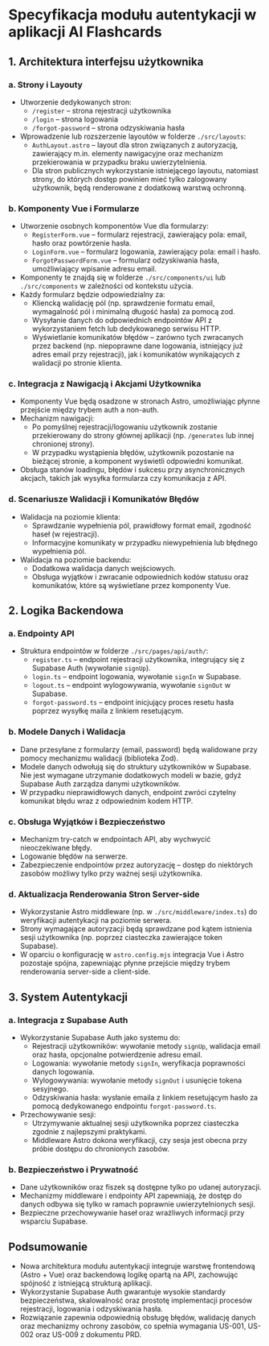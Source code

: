 # Specyfikacja modułu autentykacji w aplikacji AI Flashcards

## 1. Architektura interfejsu użytkownika

### a. Strony i Layouty

- Utworzenie dedykowanych stron:
  - `/register` – strona rejestracji użytkownika
  - `/login` – strona logowania
  - `/forgot-password` – strona odzyskiwania hasła
- Wprowadzenie lub rozszerzenie layoutów w folderze `./src/layouts`:
  - `AuthLayout.astro` – layout dla stron związanych z autoryzacją, zawierający m.in. elementy nawigacyjne oraz mechanizm przekierowania w przypadku braku uwierzytelnienia.
  - Dla stron publicznych wykorzystanie istniejącego layoutu, natomiast strony, do których dostęp powinien mieć tylko zalogowany użytkownik, będą renderowane z dodatkową warstwą ochronną.

### b. Komponenty Vue i Formularze

- Utworzenie osobnych komponentów Vue dla formularzy:
  - `RegisterForm.vue` – formularz rejestracji, zawierający pola: email, hasło oraz powtórzenie hasła.
  - `LoginForm.vue` – formularz logowania, zawierający pola: email i hasło.
  - `ForgotPasswordForm.vue` – formularz odzyskiwania hasła, umożliwiający wpisanie adresu email.
- Komponenty te znajdą się w folderze `./src/components/ui` lub `./src/components` w zależności od kontekstu użycia.
- Każdy formularz będzie odpowiedzialny za:
  - Kliencką walidację pól (np. sprawdzenie formatu email, wymagalność pól i minimalną długość hasła) za pomocą zod.
  - Wysyłanie danych do odpowiednich endpointów API z wykorzystaniem fetch lub dedykowanego serwisu HTTP.
  - Wyświetlanie komunikatów błędów – zarówno tych zwracanych przez backend (np. niepoprawne dane logowania, istniejący już adres email przy rejestracji), jak i komunikatów wynikających z walidacji po stronie klienta.

### c. Integracja z Nawigacją i Akcjami Użytkownika

- Komponenty Vue będą osadzone w stronach Astro, umożliwiając płynne przejście między trybem auth a non-auth.
- Mechanizm nawigacji:
  - Po pomyślnej rejestracji/logowaniu użytkownik zostanie przekierowany do strony głównej aplikacji (np. `/generates` lub innej chronionej strony).
  - W przypadku wystąpienia błędów, użytkownik pozostanie na bieżącej stronie, a komponent wyświetli odpowiedni komunikat.
- Obsługa stanów loadingu, błędów i sukcesu przy asynchronicznych akcjach, takich jak wysyłka formularza czy komunikacja z API.

### d. Scenariusze Walidacji i Komunikatów Błędów

- Walidacja na poziomie klienta:
  - Sprawdzanie wypełnienia pól, prawidłowy format email, zgodność haseł (w rejestracji).
  - Informacyjne komunikaty w przypadku niewypełnienia lub błędnego wypełnienia pól.
- Walidacja na poziomie backendu:
  - Dodatkowa walidacja danych wejściowych.
  - Obsługa wyjątków i zwracanie odpowiednich kodów statusu oraz komunikatów, które są wyświetlane przez komponenty Vue.

## 2. Logika Backendowa

### a. Endpointy API

- Struktura endpointów w folderze `./src/pages/api/auth/`:
  - `register.ts` – endpoint rejestracji użytkownika, integrujący się z Supabase Auth (wywołanie `signUp`).
  - `login.ts` – endpoint logowania, wywołanie `signIn` w Supabase.
  - `logout.ts` – endpoint wylogowywania, wywołanie `signOut` w Supabase.
  - `forgot-password.ts` – endpoint inicjujący proces resetu hasła poprzez wysyłkę maila z linkiem resetującym.

### b. Modele Danych i Walidacja

- Dane przesyłane z formularzy (email, password) będą walidowane przy pomocy mechanizmu walidacji (biblioteka Zod).
- Modele danych odwołują się do struktury użytkowników w Supabase. Nie jest wymagane utrzymanie dodatkowych modeli w bazie, gdyż Supabase Auth zarządza danymi użytkowników.
- W przypadku nieprawidłowych danych, endpoint zwróci czytelny komunikat błędu wraz z odpowiednim kodem HTTP.

### c. Obsługa Wyjątków i Bezpieczeństwo

- Mechanizm try-catch w endpointach API, aby wychwycić nieoczekiwane błędy.
- Logowanie błędów na serwerze.
- Zabezpieczenie endpointów przez autoryzację – dostęp do niektórych zasobów możliwy tylko przy ważnej sesji użytkownika.

### d. Aktualizacja Renderowania Stron Server-side

- Wykorzystanie Astro middleware (np. w `./src/middleware/index.ts`) do weryfikacji autentykacji na poziomie serwera.
- Strony wymagające autoryzacji będą sprawdzane pod kątem istnienia sesji użytkownika (np. poprzez ciasteczka zawierające token Supabase).
- W oparciu o konfigurację w `astro.config.mjs` integracja Vue i Astro pozostaje spójna, zapewniając płynne przejście między trybem renderowania server-side a client-side.

## 3. System Autentykacji

### a. Integracja z Supabase Auth

- Wykorzystanie Supabase Auth jako systemu do:
  - Rejestracji użytkowników: wywołanie metody `signUp`, walidacja email oraz hasła, opcjonalne potwierdzenie adresu email.
  - Logowania: wywołanie metody `signIn`, weryfikacja poprawności danych logowania.
  - Wylogowywania: wywołanie metody `signOut` i usunięcie tokena sesyjnego.
  - Odzyskiwania hasła: wysłanie emaila z linkiem resetującym hasło za pomocą dedykowanego endpointu `forgot-password.ts`.
- Przechowywanie sesji:
  - Utrzymywanie aktualnej sesji użytkownika poprzez ciasteczka zgodnie z najlepszymi praktykami.
  - Middleware Astro dokona weryfikacji, czy sesja jest obecna przy próbie dostępu do chronionych zasobów.

### b. Bezpieczeństwo i Prywatność

- Dane użytkowników oraz fiszek są dostępne tylko po udanej autoryzacji.
- Mechanizmy middleware i endpointy API zapewniają, że dostęp do danych odbywa się tylko w ramach poprawnie uwierzytelnionych sesji.
- Bezpieczne przechowywanie haseł oraz wrażliwych informacji przy wsparciu Supabase.

## Podsumowanie

- Nowa architektura modułu autentykacji integruje warstwę frontendową (Astro + Vue) oraz backendową logikę opartą na API, zachowując spójność z istniejącą strukturą aplikacji.
- Wykorzystanie Supabase Auth gwarantuje wysokie standardy bezpieczeństwa, skalowalność oraz prostotę implementacji procesów rejestracji, logowania i odzyskiwania hasła.
- Rozwiązanie zapewnia odpowiednią obsługę błędów, walidację danych oraz mechanizmy ochrony zasobów, co spełnia wymagania US-001, US-002 oraz US-009 z dokumentu PRD.
